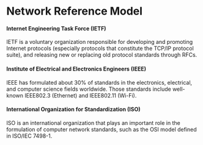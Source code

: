 # Network Reference Model

#### Internet Engineering Task Force (IETF)
IETF is a voluntary organization responsible for developing and promoting
Internet protocols (especially protocols that constitute the TCP/IP protocol suite),
and releasing new or replacing old protocol standards through RFCs.
#### Institute of Electrical and Electronics Engineers (IEEE)
IEEE has formulated about 30% of standards in the electronics, electrical, and
computer science fields worldwide. Those standards include well-known
IEEE802.3 (Ethernet) and IEEE802.11 (Wi-Fi).
#### International Organization for Standardization (ISO)
ISO is an international organization that plays an important role in the
formulation of computer network standards, such as the OSI model defined in
ISO/IEC 7498-1.

